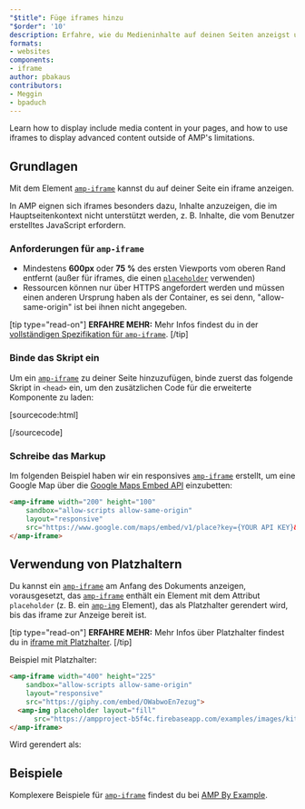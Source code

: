 ```yaml
---
"$title": Füge iframes hinzu
"$order": '10'
description: Erfahre, wie du Medieninhalte auf deinen Seiten anzeigst und wie du mithilfe von iframes erweiterte Inhalte jenseits der AMP Einschränkungen anzeigst.
formats:
- websites
components:
- iframe
author: pbakaus
contributors:
- Meggin
- bpaduch
---
```


Learn how to display include media content in your pages, and how to use iframes to display advanced content outside of AMP's limitations.

## Grundlagen

Mit dem Element [`amp-iframe`](../../../../documentation/components/reference/amp-iframe.md) kannst du auf deiner Seite ein iframe anzeigen.

In AMP eignen sich iframes besonders dazu, Inhalte anzuzeigen, die im Hauptseitenkontext nicht unterstützt werden, z. B. Inhalte, die vom Benutzer erstelltes JavaScript erfordern.

### Anforderungen für `amp-iframe`

- Mindestens **600px** oder **75 %** des ersten Viewports vom oberen Rand entfernt (außer für iframes, die einen [`placeholder`](#using-placeholders) verwenden)
- Ressourcen können nur über HTTPS angefordert werden und müssen einen anderen Ursprung haben als der Container, es sei denn, "allow-same-origin" ist bei ihnen nicht angegeben.

[tip type="read-on"] **ERFAHRE MEHR:** Mehr Infos findest du in der [vollständigen Spezifikation für `amp-iframe`](../../../../documentation/components/reference/amp-iframe.md). [/tip]

### Binde das Skript ein

Um ein [`amp-iframe`](../../../../documentation/components/reference/amp-iframe.md) zu deiner Seite hinzuzufügen, binde zuerst das folgende Skript in `<head>` ein, um den zusätzlichen Code für die erweiterte Komponente zu laden:

[sourcecode:html]
<script async custom-element="amp-iframe"
  src="https://cdn.ampproject.org/v0/amp-iframe-0.1.js"></script>
[/sourcecode]

### Schreibe das Markup

Im folgenden Beispiel haben wir ein responsives [`amp-iframe`](../../../../documentation/components/reference/amp-iframe.md) erstellt, um eine Google Map über die [Google Maps Embed API](https://developers.google.com/maps/documentation/embed/guide) einzubetten:

```html
<amp-iframe width="200" height="100"
    sandbox="allow-scripts allow-same-origin"
    layout="responsive"
    src="https://www.google.com/maps/embed/v1/place?key={YOUR API KEY}&q=europe">
</amp-iframe>
```

## Verwendung von Platzhaltern <a name="using-placeholders"></a>

Du kannst ein [`amp-iframe`](../../../../documentation/components/reference/amp-iframe.md) am Anfang des Dokuments anzeigen, vorausgesetzt, das [`amp-iframe`](../../../../documentation/components/reference/amp-iframe.md) enthält ein Element mit dem Attribut `placeholder` (z. B. ein [`amp-img`](../../../../documentation/components/reference/amp-img.md) Element), das als Platzhalter gerendert wird, bis das iframe zur Anzeige bereit ist.

[tip type="read-on"] **ERFAHRE MEHR:** Mehr Infos über Platzhalter findest du in [iframe mit Platzhalter](../../../../documentation/components/reference/amp-iframe.md#iframe-with-placeholder). [/tip]

Beispiel mit Platzhalter:

```html
<amp-iframe width="400" height="225"
    sandbox="allow-scripts allow-same-origin"
    layout="responsive"
    src="https://giphy.com/embed/OWabwoEn7ezug">
  <amp-img placeholder layout="fill"
      src="https://ampproject-b5f4c.firebaseapp.com/examples/images/kittens-biting.jpg"></amp-img>
</amp-iframe>
```

Wird gerendert als:

<amp-iframe width="400" height="225" sandbox="allow-scripts allow-same-origin" layout="responsive" src="https://giphy.com/embed/OWabwoEn7ezug"><amp-img placeholder layout="fill" src="https://ampproject-b5f4c.firebaseapp.com/examples/images/kittens-biting.jpg"></amp-img></amp-iframe>

## Beispiele

Komplexere Beispiele für [`amp-iframe`](../../../../documentation/components/reference/amp-iframe.md) findest du bei [AMP By Example](../../../../documentation/examples/documentation/amp-iframe.html).
